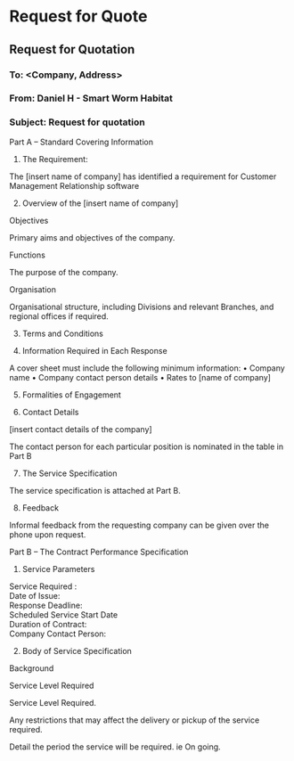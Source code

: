
# Request for Quote

## Request for Quotation

### To:	<Company, Address>

### From:	Daniel H - Smart Worm Habitat 

### Subject:	Request for quotation 


Part A – Standard Covering Information


1.	The Requirement:

The [insert name of company] has identified a requirement for Customer Management Relationship software


2.	Overview of the [insert name of company]

Objectives

Primary aims and objectives of the company.

Functions

The purpose of the company.


Organisation

Organisational structure, including Divisions and relevant Branches, and regional offices if required.


3.	Terms and Conditions

  


4.	Information Required in Each Response

A cover sheet must include the following minimum information:
•	Company name
•	Company contact person details
•	Rates to [name of company] 

5.	Formalities of Engagement



6.	Contact Details

[insert contact details of the company]

The contact person for each particular position is nominated in the table in Part B


7.	The Service Specification

The service specification is attached at Part B.

8.	Feedback

Informal feedback from the requesting company can be given over the phone upon request. 

Part B – The Contract Performance Specification


1.	Service Parameters

Service Required :	
Date of Issue:	
Response Deadline:	
Scheduled Service Start Date 	
Duration of Contract:	
Company Contact Person:	

	
2.	Body of Service Specification

Background


Service Level Required  

Service Level Required.


Any restrictions that may affect the delivery or pickup of the service required.

 
Detail the period the service will be required. ie On going.








